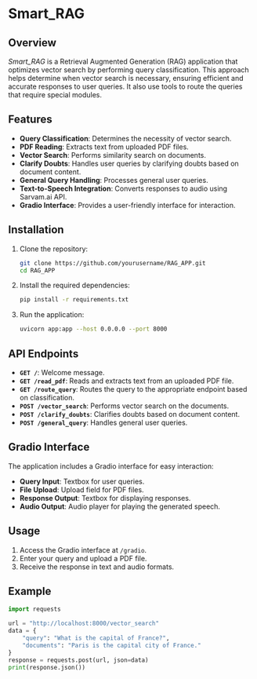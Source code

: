 # Smart_RAG

## Overview
*Smart_RAG* is a Retrieval Augmented Generation (RAG) application that optimizes vector search by performing query classification. This approach helps determine when vector search is necessary, ensuring efficient and accurate responses to user queries. It also use tools to route the queries that require special modules.

## Features
- **Query Classification**: Determines the necessity of vector search.
- **PDF Reading**: Extracts text from uploaded PDF files.
- **Vector Search**: Performs similarity search on documents.
- **Clarify Doubts**: Handles user queries by clarifying doubts based on document content.
- **General Query Handling**: Processes general user queries.
- **Text-to-Speech Integration**: Converts responses to audio using Sarvam.ai API.
- **Gradio Interface**: Provides a user-friendly interface for interaction.

## Installation
1. Clone the repository:
    ```bash
    git clone https://github.com/yourusername/RAG_APP.git
    cd RAG_APP
    ```

2. Install the required dependencies:
    ```bash
    pip install -r requirements.txt
    ```

3. Run the application:
    ```bash
    uvicorn app:app --host 0.0.0.0 --port 8000
    ```

## API Endpoints
- **`GET /`**: Welcome message.
- **`GET /read_pdf`**: Reads and extracts text from an uploaded PDF file.
- **`GET /route_query`**: Routes the query to the appropriate endpoint based on classification.
- **`POST /vector_search`**: Performs vector search on the documents.
- **`POST /clarify_doubts`**: Clarifies doubts based on document content.
- **`POST /general_query`**: Handles general user queries.

## Gradio Interface
The application includes a Gradio interface for easy interaction:
- **Query Input**: Textbox for user queries.
- **File Upload**: Upload field for PDF files.
- **Response Output**: Textbox for displaying responses.
- **Audio Output**: Audio player for playing the generated speech.

## Usage
1. Access the Gradio interface at `/gradio`.
2. Enter your query and upload a PDF file.
3. Receive the response in text and audio formats.

## Example
```python
import requests

url = "http://localhost:8000/vector_search"
data = {
    "query": "What is the capital of France?",
    "documents": "Paris is the capital city of France."
}
response = requests.post(url, json=data)
print(response.json())
